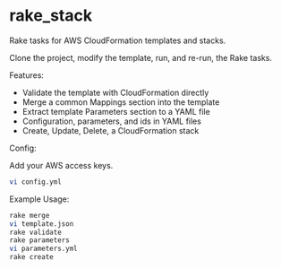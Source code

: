 rake_stack
==========

Rake tasks for AWS CloudFormation templates and stacks. 

Clone the project, modify the template, run, and re-run, the Rake tasks.

Features:

* Validate the template with CloudFormation directly
* Merge a common Mappings section into the template
* Extract template Parameters section to a YAML file
* Configuration, parameters, and ids in YAML files
* Create, Update, Delete, a CloudFormation stack

Config:

Add your AWS access keys.

``` bash
vi config.yml
```

Example Usage:

``` bash
rake merge
vi template.json
rake validate
rake parameters
vi parameters.yml
rake create
```